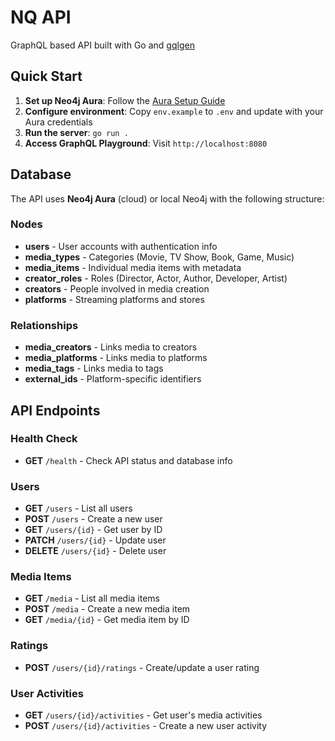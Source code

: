 # NQ API

GraphQL based API built with Go and [gqlgen](https://gqlgen.com/)

## Quick Start

1. **Set up Neo4j Aura**: Follow the [Aura Setup Guide](AURA_SETUP.md)
2. **Configure environment**: Copy `env.example` to `.env` and update with your Aura credentials
3. **Run the server**: `go run .`
4. **Access GraphQL Playground**: Visit `http://localhost:8080`

## Database

The API uses **Neo4j Aura** (cloud) or local Neo4j with the following structure:

### Nodes

- **users** - User accounts with authentication info
- **media_types** - Categories (Movie, TV Show, Book, Game, Music)
- **media_items** - Individual media items with metadata
- **creator_roles** - Roles (Director, Actor, Author, Developer, Artist)
- **creators** - People involved in media creation
- **platforms** - Streaming platforms and stores

### Relationships

- **media_creators** - Links media to creators
- **media_platforms** - Links media to platforms
- **media_tags** - Links media to tags
- **external_ids** - Platform-specific identifiers

## API Endpoints

### Health Check

- **GET** `/health` - Check API status and database info

### Users

- **GET** `/users` - List all users
- **POST** `/users` - Create a new user
- **GET** `/users/{id}` - Get user by ID
- **PATCH** `/users/{id}` - Update user
- **DELETE** `/users/{id}` - Delete user

### Media Items

- **GET** `/media` - List all media items
- **POST** `/media` - Create a new media item
- **GET** `/media/{id}` - Get media item by ID

### Ratings

- **POST** `/users/{id}/ratings` - Create/update a user rating

### User Activities

- **GET** `/users/{id}/activities` - Get user's media activities
- **POST** `/users/{id}/activities` - Create a new user activity
